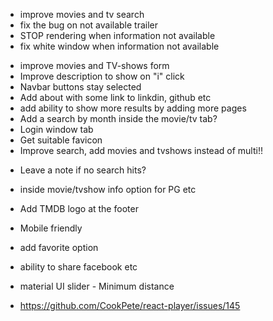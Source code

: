 <!--? MUST ?-->

- improve movies and tv search
- fix the bug on not available trailer
- STOP rendering when information not available
- fix white window when information not available 

<!--? Should ?-->

- improve movies and TV-shows form
- Improve description to show on "i" click
- Navbar buttons stay selected
- Add about with some link to linkdin, github etc
- add ability to show more results by adding more pages
- Add a search by month inside the movie/tv tab?
- Login window tab
- Get suitable favicon
- Improve search, add movies and tvshows instead of multi!!

<!--? At some point... ?-->

- Leave a note if no search hits?
- inside movie/tvshow info option for PG etc
- Add TMDB logo at the footer
- Mobile friendly
- add favorite option
- ability to share facebook etc
- material UI slider - Minimum distance


- https://github.com/CookPete/react-player/issues/145